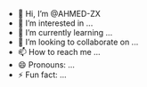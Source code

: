 - 👋 Hi, I’m @AHMED-ZX
- 👀 I’m interested in ...
- 🌱 I’m currently learning ...
- 💞️ I’m looking to collaborate on ...
- 📫 How to reach me ...
- 😄 Pronouns: ...
- ⚡ Fun fact: ...

<!---
AHMED-ZX/AHMED-ZX is a ✨ special ✨ repository because its `README.md` (this file) appears on your GitHub profile.
You can click the Preview link to take a look at your changes.
--->
